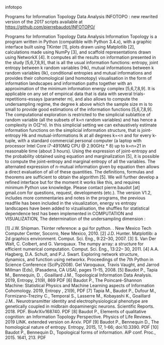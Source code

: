 infotopo

Programs for Information Topology Data Analysis INFOTOPO : new rewrited version of the 2017 scripts available at https://github.com/pierrebaudot/INFOTOPO/
 
Programs for Information Topology Data Analysis Information Topology is a program written in Python (compatible with Python 3.4.x), with a graphic interface built using TKinter [1], plots drawn using Matplotlib [2], calculations made using NumPy [3], and scaffold representations drawn using NetworkX [4]. It computes all the results on information presented in the study [5,6,7,8,9], that is all the usual information functions: entropy, joint entropy between k random variables (Hk), mutual informations between k random variables (Ik), conditional entropies and mutual informations and provides their cohomological (and homotopy) visualisation in the form of information landscapes and information paths together with an approximation of the minimum information energy complex [5,6,7,8,9]. It is applicable on any set of empirical data that is data with several trials-repetitions-essays (parameter m), and also allows to compute the undersampling regime, the degree k above which the sample size m is to small to provide good estimations of the information functions [5,6,7,8,9]. The computational exploration is restricted to the simplicial sublattice of random variable (all the subsets of k=n random variables) and has hence a complexity in O(2^n). In this simplicial setting we can exhaustively estimate information functions on the simplicial information structure, that is joint-entropy Hk and mutual-informations Ik at all degrees k=<n and for every k-tuple, with a standard commercial personal computer (a laptop with processor Intel Core i7-4910MQ CPU @ 2.90GHz * 8) up to k=n=21 in reasonable time (about 3 hours). Using the expression of joint-entropy and the probability obtained using equation and marginalization [5], it is possible to compute the joint-entropy and marginal entropy of all the variables. The alternated expression of n-mutual information given by equation then allows a direct evaluation of all of these quantities. The definitions, formulas and theorems are sufficient to obtain the algorithm [5]. We will further develop a refined interface but for the moment it works like this, and requires minimum Python use knowledge. Please contact pierre.baudot [at] gmail.com for questions, request, developments (etc.). The version V1.2, includes more commentaries and notes in the programs, the previous readfile has been included in the visualization, energy vs entropy landscapes have been added to vizualisation, the shuffles for statistical dependence test has been implemented in COMPUTATION and VISUALIZATION, The determination of the undersampling dimension :



[1] J.W. Shipman. Tkinter reference: a gui for python. . New Mexico Tech Computer Center, Socorro, New Mexico, 2010. 
[2] J.D. Hunter. Matplotlib: a 2d graphics environment. Comput. Sci. Eng., 9:22–30, 2007. 
[3] S. Van Der Walt, C. Colbert, and G. Varoquaux. The numpy array: a structure for efficient numerical computation. Comput. Sci. Eng., 13:22– 30, 2011. [4] A.A. Hagberg, D.A. Schult, and P.J. Swart. Exploring network structure, dynamics, and function using networkx. Proceedings of the 7th Python in Science Conference (SciPy2008). Gel Varoquaux, Travis Vaught, and Jarrod Millman (Eds), (Pasadena, CA USA), pages 11–15, 2008. 
[5] Baudot P., Tapia M., Bennequin, D. , Goaillard J.M., Topological Information Data Analysis. 2019, Entropy, 21(9), 869    PDF
[6] Baudot P., The Poincaré-Shannon Machine: Statistical Physics and Machine Learning aspects of Information Cohomology. 2019, Entropy , 21(9),  PDF
[7] Tapia M., Baudot P., Dufour M., Formizano-Treziny C., Temporal S., Lasserre M., Kobayashi K., Goaillard J.M.. Neurotransmitter identity and electrophysiological phenotype are genetically coupled in midbrain dopaminergic neurons. Scientific Reports. 2018. PDF. BioArXiv168740. PDF
[8] Baudot P., Elements of qualitative cognition: an Information Topology Perspective. Physics of Life Reviews. 2019 LINK. extended version on Arxiv. PDF
[9] Baudot P., Bennequin D., The homological nature of entropy. Entropy, 2015, 17, 1-66; doi:10.3390. PDF
[10]    Baudot P., Bennequin D., Topological forms of information. AIP conf. Proc., 2015. 1641, 213. PDF
